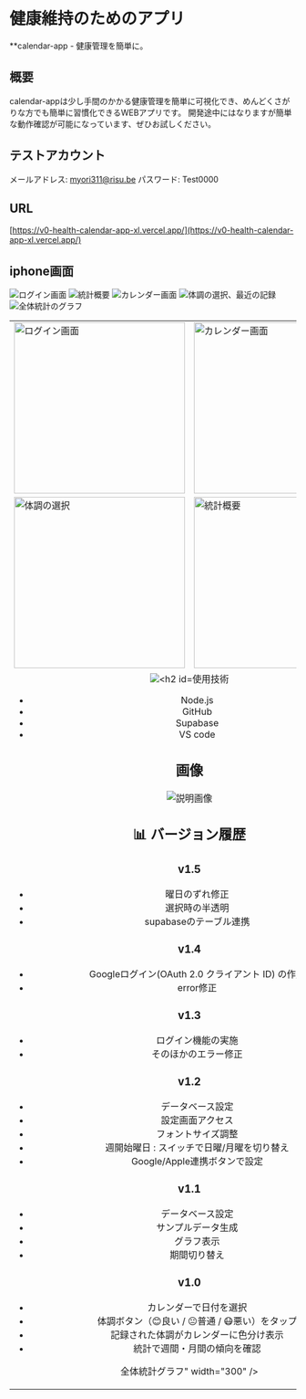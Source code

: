 # 健康維持のためのアプリ
**calendar-app - 健康管理を簡単に。

## 概要
calendar-appは少し手間のかかる健康管理を簡単に可視化でき、めんどくさがりな方でも簡単に習慣化できるWEBアプリです。
開発途中にはなりますが簡単な動作確認が可能になっています、ぜひお試しください。

## テストアカウント
メールアドレス: myori311@risu.be
パスワード: Test0000

## URL

[https://v0-health-calendar-app-xl.vercel.app/](https://v0-health-calendar-app-xl.vercel.app/)

## iphone画面

![ログイン画面](docs/app画像1.png) 
![統計概要](docs/app画像4.png)
![カレンダー画面](docs/app画像2.png)
![体調の選択、最近の記録](docs/app画像3.png) 
![全体統計のグラフ](docs/app画像5.png)

<table>
  <tr>
    <td><img src="docs/app画像1.png" alt="ログイン画面" width="300" /></td>
    <td><img src="docs/app画像2.png" alt="カレンダー画面" width="300" /></td>
  </tr>
  <tr>
    <td><img src="docs/app画像3.png" alt="体調の選択" width="300" /></td>
    <td><img src="docs/app画像4.png" alt="統計概要" width="300" /></td>
  </tr>
  <tr>
    <td colspan="2" align="center">
      <img src="docs/app画像5.png" alt="

## 使用技術
- Node.js
- GitHub
- Supabase
- VS code

## 画像
![説明画像](docs/画像ファイル1.png)

## 📊 バージョン履歴

### v1.5
- 曜日のずれ修正
- 選択時の半透明
- supabaseのテーブル連携

### v1.4
- Googleログイン(OAuth 2.0 クライアント ID) の作成
- error修正

### v1.3
- ログイン機能の実施
- そのほかのエラー修正

### v1.2
- データベース設定
- 設定画面アクセス
- フォントサイズ調整 
- 週開始曜日 : スイッチで日曜/月曜を切り替え
- Google/Apple連携ボタンで設定

### v1.1
- データベース設定 
- サンプルデータ生成 
- グラフ表示 
- 期間切り替え 

### v1.0
- カレンダーで日付を選択
- 体調ボタン（😊良い / 😐普通 / 😷悪い）をタップ
- 記録された体調がカレンダーに色分け表示
- 統計で週間・月間の傾向を確認

全体統計グラフ" width="300" />
    </td>
  </tr>
</table>
